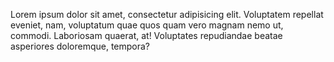 Lorem ipsum dolor sit amet, consectetur adipisicing elit. Voluptatem repellat eveniet, nam, voluptatum quae quos quam vero magnam nemo ut, commodi. Laboriosam quaerat, at! Voluptates repudiandae beatae asperiores doloremque, tempora?